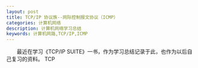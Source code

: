 ```yaml
---
layout: post
title: TCP/IP 协议族--网际控制报文协议（ICMP）
categories: 计算机网络
description: 计算机网络学习总结
keywords: 计算机网路,TCP/IP,ICMP
---
```


　　最近在学习《TCP/IP SUITE》一书，作为学习总结记录于此，也作为以后自己复习的资料。
TCP